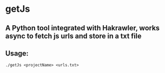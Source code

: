 # getJs
## A Python tool integrated with Hakrawler, works async to fetch js urls and store in a txt file

## Usage:

    ./getJs <projectName> <urls.txt>
